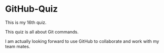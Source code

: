 # GitHub-Quiz

This is my 16th quiz.

This quiz is all about Git commands.

I am actually looking forward to use GitHub to collaborate and work with my team mates.
